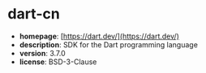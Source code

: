 # dart-cn

- **homepage**: [https://dart.dev/](https://dart.dev/)
- **description**: SDK for the Dart programming language
- **version**: 3.7.0
- **license**: BSD-3-Clause

